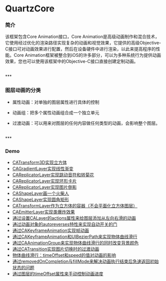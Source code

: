 # QuartzCore

### 简介

该框架包含Core Animation接口，Core Animation是高级动画制作和混合技术，它使用经过优化的渲染路径实现复杂的动画和视觉效果，它提供的高级Objective-C接口可对动画效果进行配置，然后在设备硬件中进行渲染，以此来提高程序的性能。Core Animation框架被整合到iOS的许多部分，可以为多种系统行为提供动画效果，您也可以使用该框架中的Objective-C接口直接创建定制动画。


<br>
***
<br>


### 图层动画的分类

* 属性动画：对单独的图层属性进行具体的控制

* 动画组：把多个属性动画组合成一个独立单元

* 过渡动画：可以用来对图层的任何内容做任何类型的动画，会影响整个图层。


<br>
***
<br>


### Demo

* [CATransform3D实现立方体](./CATransform3D/CATransform3DCubeDemo)
* [CAGradientLayer实现线性渐变](./CAGradientLayer/CAGradientLayerDemo)
* [CAReplicatorLayer实现跳动音符和转菊花](./CAReplicatorLayer/CAReplicatorLayerDemo)
* [CAReplicatorLayer实现环形卡片](./CAReplicatorLayer/CircleLayersDemo)
* [CAReplicatorLayer实现图片倒影](./CAReplicatorLayer/ReflectionDemo)
* [CAShapeLayer画一个火柴人](./CAShapeLayer/CAShapeLayerStickman)
* [CAShapeLayer实现圆角矩形](./CAShapeLayer/CAShapeLayerSomeRoundCorners)
* [CATransformLayer作为立方体的容器（不会平面化立方体图层）](./CATransformLayer/CATransformLayerCubeDemo)
* [CAEmitterLayer实现类爆炸效果](./CAEmitterLayer/BurstEffectDemo)
* [通过设置CALayer的actions属性来给图层添加从左向右滑的动画](./CALayer/ActionsPropertyAnimateDemo)
* [通过动画对象的autoreverses特性来实现自动开关的门](./CABasicAnimation/AutoSwitchDoorDemo)
* [通过CAKeyframeAnimation实现帧动画](./CAKeyframeAnimation/CAKeyframeAnimationDemo)
* [通过CAKeyframeAnimation和UIBezierPath来实现物体曲线滑行](./CAKeyframeAnimation/CurveFlightDemo)
* [通过CAAnimationGroup来实现物体曲线滑行的同时改变背景颜色](./CAAnimationGroup/CAAnimationGroupDemo)
* [通过CATransition实现图片切换时的过渡动画](./CATransition/SwitchImageDemo)
* [物体曲线滑行：timeOffset和speed的值对动画的影响](./CAKeyframeAnimation/TimeOffsetAndSpeedTestDemo)
* [通过removedOnCompletion与fillMode来解决动画执行结束后急速返回初始状态的问题](./CABasicAnimation/FillModeDemo)
* [通过图层的timeOffset属性来手动控制动画进度](./CABasicAnimation/ManualAnimationDemo)